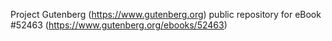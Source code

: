 Project Gutenberg (https://www.gutenberg.org) public repository for
eBook #52463 (https://www.gutenberg.org/ebooks/52463)
